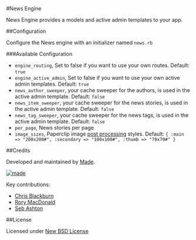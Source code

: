 #News Engine

News Engine provides a models and active admin templates to your app.

##Configuration

Configure the News engine with an initializer named `news.rb`

###Available Configuration

* `engine_routing`, Set to false if you want to use your own routes. Default: `true`
* `engine_active_admin`, Set to false if you want to use your own active admin templates. Default: `true`
* `news_author_sweeper`, your cache sweeper for the authors, is used in the active admin template. Default: `false`
* `news_item_sweeper`, your cache sweeper for the news stories, is used in the active admin template. Default: `false`
* `news_tag_sweeper`, your cache sweeper for the news tags, is used in the active admin template. Default: `false`
* `per_page`, News stories per page
* `image_sizes`, Paperclip image [post processing](https://github.com/thoughtbot/paperclip#post-processing) styles. Default: `{ :main => "200x200#", :secondary => "100x100#", :thumb => "70x70#" }`

##Credits

Developed and maintained by [Made](http://www.madetech.co.uk?ref=github&repo=cnews_engine).

[![made](https://s3-eu-west-1.amazonaws.com/made-assets/googleapps/google-apps.png)](http://www.madetech.co.uk?ref=github&repo=cnews_engine)

Key contributions:

* [Chris Blackburn](https://github.com/chrisblackburn)
* [Rory MacDonald](https://github.com/RoryMacDonald)
* [Seb Ashton](https://github.com/SebAshton)

##License

Licensed under [New BSD License](http://opensource.org/licenses/BSD-3-Clause)

